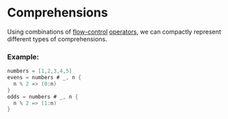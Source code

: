 # Comprehensions

Using combinations of [flow-control](flow-control.md) [operators](operators.md), we can compactly represent different types of comprehensions.

### Example:

```go
numbers = [1,2,3,4,5]
evens = numbers # _, n {
  n % 2 => (0:n)
}
odds = numbers # _, n {
  n % 2 => (1:n)
}
```
